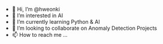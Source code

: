 - 👋 Hi, I’m @hweonki
- 👀 I’m interested in AI
- 🌱 I’m currently learning Python & AI
- 💞️ I’m looking to collaborate on Anomaly Detection Projects
- 📫 How to reach me ...

<!---
hweonki/hweonki is a ✨ special ✨ repository because its `README.md` (this file) appears on your GitHub profile.
You can click the Preview link to take a look at your changes.
--->
